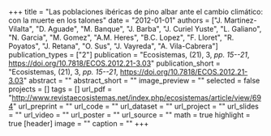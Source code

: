 +++
title = "Las poblaciones ibéricas de pino albar ante el cambio climático: con la muerte en los talones"
date = "2012-01-01"
authors = ["J. Martinez-Vilalta", "D. Aguade", "M. Banque", "J. Barba", "J. Curiel Yuste", "L. Galiano", "N. Garcia", "M. Gomez", "A.M. Heres", "B.C. Lopez", "F. Lloret", "R. Poyatos", "J. Retana", "O. Sus", "J. Vayreda", "A. Vila-Cabrera"]
publication_types = ["2"]
publication = "Ecosistemas, (21), 3, _pp. 15--21_, https://doi.org/10.7818/ECOS.2012.21-3.03"
publication_short = "Ecosistemas, (21), 3, _pp. 15--21_, https://doi.org/10.7818/ECOS.2012.21-3.03"
abstract = ""
abstract_short = ""
image_preview = ""
selected = false
projects = []
tags = []
url_pdf = "http://www.revistaecosistemas.net/index.php/ecosistemas/article/view/694"
url_preprint = ""
url_code = ""
url_dataset = ""
url_project = ""
url_slides = ""
url_video = ""
url_poster = ""
url_source = ""
math = true
highlight = true
[header]
image = ""
caption = ""
+++
